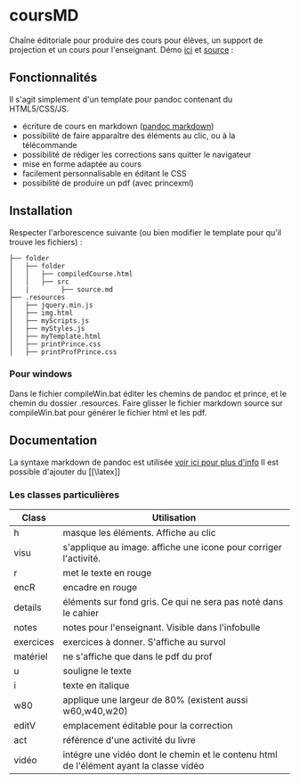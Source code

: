 # coursMD

Chaîne éditoriale pour produire des cours pour élèves, un support de projection et un cours pour l'enseignant.
Démo [ici](http://pgazaniol.free.fr/cours/2018/5/5_09%20intensit%C3%A9%20du%20courant/5_09_a_intensit%C3%A9_du_courant.html) et [source](http://pgazaniol.free.fr/cours/2018/5/5_09%20intensit%C3%A9%20du%20courant/src/5_09_a_intensit%C3%A9_du_courant.md) : 

## Fonctionnalités

Il s'agit simplement d'un template pour pandoc contenant du HTML5/CSS/JS.

* écriture de cours en markdown ([pandoc markdown](https://pandoc.org/MANUAL.html#pandocs-markdown))
* possibilité de faire apparaître des éléments au clic, ou à la télécommande
* possibilité de rédiger les corrections sans quitter le navigateur
* mise en forme adaptée au cours
* facilement personnalisable en éditant le CSS
* possibilité de produire un pdf (avec princexml)

## Installation

Respecter l'arborescence suivante (ou bien modifier le template pour qu'il trouve les fichiers) :

    ├── folder
    │   ├── folder
    │   │   ├── compiledCourse.html
    │   │   ├── src
    │   |        ├── source.md
    ├── .resources
    │   ├── jquery.min.js
    │   ├── img.html
    │   ├── myScripts.js
    │   ├── myStyles.js
    │   ├── myTemplate.html
    │   ├── printPrince.css
    │   ├── printProfPrince.css

### Pour windows
Dans le fichier compileWin.bat éditer les chemins de pandoc et prince, et le chemin du dossier .resources.
Faire glisser le fichier markdown source sur compileWin.bat pour générer le fichier html et les pdf.

## Documentation

La syntaxe markdown de pandoc est utilisée [voir ici pour plus d'info](https://pandoc.org/MANUAL.html#pandocs-markdown)
Il est possible d'ajouter du [[\latex]]

### Les classes particulières


| Class    |  Utilisation                                                                                     |
|----------|--------------------------------------------------------------------------------------------|
|h         |  masque les éléments. Affiche au clic                                                      |
|visu      |  s'applique au image. affiche une icone pour corriger l'activité.                          |
|r         |  met le texte en rouge                                                                     |
|encR      |  encadre en rouge                                                                          |
|details   |  éléments sur fond gris. Ce qui ne sera pas noté dans le cahier                            |
|notes     |  notes pour l'enseignant. Visible dans l'infobulle                                         |
|exercices |  exercices à donner. S'affiche au survol                                                   |
|matériel  |  ne s'affiche que dans le pdf du prof                                                      |
|u         |  souligne le texte                                                                         |
|i         |  texte en italique                                                                         |
|w80       |  applique une largeur de 80% (existent aussi w60,w40,w20)                                  |
|editV     |  emplacement éditable pour la correction                                                   |
|act       |  référence d'une activité du livre                                                         |
|vidéo     |  intégre une vidéo dont le chemin et le contenu html de l'élément ayant la classe vidéo    |
